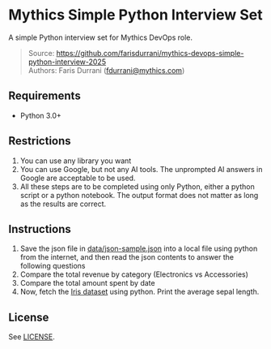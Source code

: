 # Mythics Simple Python Interview Set

A simple Python interview set for Mythics DevOps role.

> Source: https://github.com/farisdurrani/mythics-devops-simple-python-interview-2025 <br/>
> Authors: Faris Durrani (fdurrani@mythics.com) <br/>

## Requirements

- Python 3.0+

## Restrictions

1. You can use any library you want
1. You can use Google, but not any AI tools. The unprompted AI answers in Google are acceptable to be used.
1. All these steps are to be completed using only Python, either a python script or a python notebook. The output format does not matter as long as the results are correct.

## Instructions

1. Save the json file in [data/json-sample.json](data/json-sample.json) into a local file using python from the internet, and then read the json contents to answer the following questions
1. Compare the total revenue by category (Electronics vs Accessories)
1. Compare the total amount spent by date
1. Now, fetch the [Iris dataset](https://gist.github.com/netj/8836201#file-iris-csv) using python. Print the average sepal length.

## License

See [LICENSE](LICENSE).
